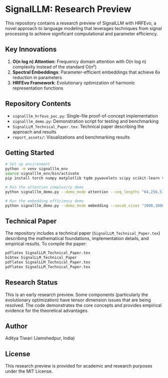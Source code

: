 # SignalLLM: Research Preview

This repository contains a research preview of SignalLLM with HRFEvo, a novel approach to language modeling that leverages techniques from signal processing to achieve significant computational and parameter efficiency.

## Key Innovations

1. **O(n log n) Attention**: Frequency domain attention with O(n log n) complexity instead of the standard O(n²)
2. **Spectral Embeddings**: Parameter-efficient embeddings that achieve 6x reduction in parameters
3. **HRFEvo Framework**: Evolutionary optimization of harmonic representation functions

## Repository Contents

- `signalllm_hrfevo_poc.py`: Single-file proof-of-concept implementation
- `signalllm_demo.py`: Demonstration script for testing and benchmarking
- `SignalLLM_Technical_Paper.tex`: Technical paper describing the approach and results
- `report_assets/`: Visualizations and benchmarking results

## Getting Started

```bash
# Set up environment
python -m venv signalllm_env
source signalllm_env/bin/activate
pip install torch numpy matplotlib tqdm pywavelets scipy scikit-learn tensorboard

# Run the attention complexity demo
python signalllm_demo.py --demo_mode attention --seq_lengths "64,256,512,1024,2048" 

# Run the embedding efficiency demo
python signalllm_demo.py --demo_mode embedding --vocab_sizes "1000,10000,50000,100000" --embed_dim 768 --harmonic_bases 64
```

## Technical Paper

The repository includes a technical paper (`SignalLLM_Technical_Paper.tex`) describing the mathematical foundations, implementation details, and empirical results. To compile the paper:

```bash
pdflatex SignalLLM_Technical_Paper.tex
bibtex SignalLLM_Technical_Paper
pdflatex SignalLLM_Technical_Paper.tex
pdflatex SignalLLM_Technical_Paper.tex
```

## Research Status

This is an early research preview. Some components (particularly the evolutionary optimization) have tensor dimension issues that are being resolved. The code demonstrates the core concepts and provides empirical evidence for the theoretical advantages.

## Author

Aditya Tiwari (Jamshedpur, India)

## License

This research preview is provided for academic and research purposes under the MIT License. 